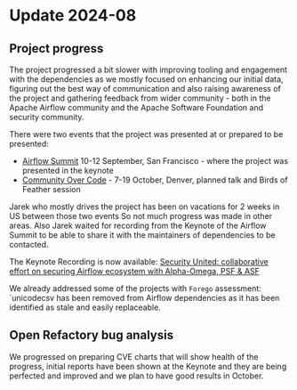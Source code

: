 # Update 2024-08

## Project progress

The project progressed a bit slower with improving tooling and engagement with
the dependencies as we mostly focused on enhancing our initial data, figuring out
the best way of communication and also raising awareness of the project and gathering
feedback from wider community - both in the Apache Airflow community and the
Apache Software Foundation and security community.

There were two events that the project was presented at or prepared to be presented:

* [Airflow Summit](https://airflowsummit.org/) 10-12 September, San Francisco - where the project was presented in the keynote
* [Community Over Code](https://communityovercode.com/) - 7-19 October, Denver, planned talk and Birds of Feather session

Jarek who mostly drives the project has been on vacations for 2 weeks in US between those two events
So not much progress was made in other areas. Also Jarek waited for recording from 
the Keynote of the Airflow Summit to be able to share it with the maintainers of
dependencies to be contacted.

The Keynote Recording is now available: 
[Security United: collaborative effort on securing Airflow ecosystem with Alpha-Omega, PSF & ASF](https://www.youtube.com/watch?v=f6gfoVJXWEE)

We already addressed some of the projects with `Forego` assessment: `unicodecsv has been removed from
Airflow dependencies as it has been identified as stale and easily replaceable.

## Open Refactory bug analysis

We progressed on preparing CVE charts that will show health of the progress, initial
reports have been shown at the Keynote and they are being perfected and improved and
we plan to have good results in October.
